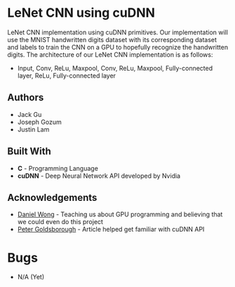 # LeNet CNN using cuDNN # 
LeNet CNN implementation using cuDNN primitives. 
Our implementation will use the MNIST handwritten digits dataset with its corresponding dataset and labels to train the CNN on a GPU to hopefully recognize the handwritten digits. 
The architecture of our LeNet CNN implementation is as follows: 
* Input, Conv, ReLu, Maxpool, Conv, ReLu, Maxpool, Fully-connected layer, ReLu, Fully-connected layer

## Authors ## 
* Jack Gu
* Joseph Gozum
* Justin Lam

## Built With ##
* **C** - Programming Language
* **cuDNN** - Deep Neural Network API developed by Nvidia

## Acknowledgements ##
* [Daniel Wong](www.danielwong.org) - Teaching us about GPU programming and believing that we could even do this project
* [Peter Goldsborough](http://www.goldsborough.me/cuda/ml/cudnn/c++/2017/10/01/14-37-23-convolutions_with_cudnn/) - Article helped get familiar with cuDNN API

# Bugs #
* N/A (Yet)
